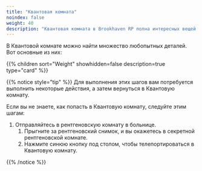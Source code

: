 ```yaml
---
title: "Квантовая комната"
noindex: false
weight: 40
description: "Квантовая комната в Brookhaven RP полна интересных вещей для исследования: пар, странные зашифрованные сообщения на окнах и панель сообщений."
---
```


В Квантовой комнате можно найти множество любопытных деталей. Вот основные из них:

{{% children sort="Weight" showhidden=false description=true type="card" %}}

{{% notice style="tip" %}}
Для выполнения этих шагов вам потребуется выполнить некоторые действия, а затем вернуться в Квантовую комнату.

Если вы не знаете, как попасть в Квантовую комнату, следуйте этим шагам:

1. Отправляйтесь в рентгеновскую комнату в больнице.  
   1. Прыгните за рентгеновский снимок, и вы окажетесь в секретной рентгеновской комнате.  
   2. Нажмите синюю кнопку под столом, чтобы телепортироваться в Квантовую комнату.  

{{% /notice %}}
